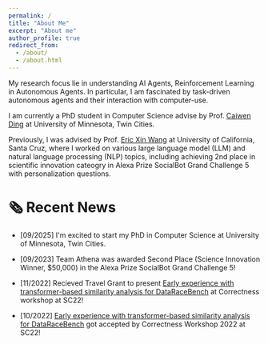```yaml
---
permalink: /
title: "About Me"
excerpt: "About me"
author_profile: true
redirect_from: 
  - /about/
  - /about.html
---
```




My research focus lie in understanding AI Agents, Reinforcement Learning in Autonomous Agents. In particular, I am fascinated by task-driven autonomous agents and their interaction with computer-use.

I am currently a PhD student in Computer Science advise by Prof. [Caiwen Ding](https://caiwending.github.io) at University of Minnesota, Twin Cities. 

Previously, I was advised by Prof. [Eric Xin Wang](https://eric-xw.github.io/) at University of California, Santa Cruz, where I worked on various large language model (LLM) and natural language processing (NLP) topics, including achieving 2nd place in scientific innovation cateogry in Alexa Prize SocialBot Grand Challenge 5 with personalization questions. 


<!-- # Need to edit  -->
# 🗞️ Recent News
- [09/2025] I'm excited to start my PhD in Computer Science at University of Minnesota, Twin Cities. 


- [09/2023] Team Athena was awarded Second Place (Science Innovation Winner, $50,000) in the Alexa Prize SocialBot Grand Challenge 5!

- [11/2022] Recieved Travel Grant to present [Early experience with transformer-based similarity analysis for DataRaceBench](https://ieeexplore.ieee.org/abstract/document/10027519) at Correctness workshop at SC22!

- [10/2022] [Early experience with transformer-based similarity analysis for DataRaceBench](https://ieeexplore.ieee.org/abstract/document/10027519) got accepted by Correctness Workshop 2022 at SC22!
